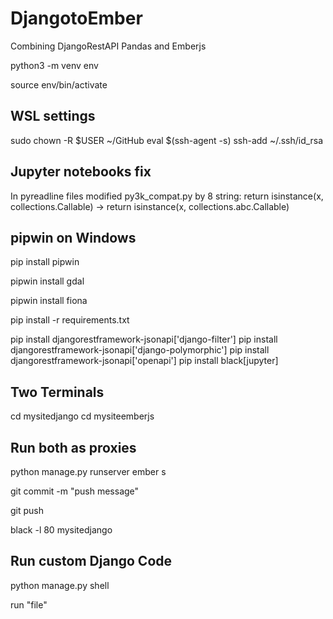 # DjangotoEmber

 Combining DjangoRestAPI Pandas and Emberjs

python3 -m venv env

source env/bin/activate

## WSL settings

sudo chown -R $USER ~/GitHub
eval $(ssh-agent -s)
ssh-add ~/.ssh/id_rsa

## Jupyter notebooks fix

In pyreadline files
modified py3k_compat.py by 8 string:
return isinstance(x, collections.Callable) -> return isinstance(x, collections.abc.Callable)

## pipwin on Windows

pip install pipwin

pipwin install gdal

pipwin install fiona

pip install -r requirements.txt

pip install djangorestframework-jsonapi['django-filter']
pip install djangorestframework-jsonapi['django-polymorphic']
pip install djangorestframework-jsonapi['openapi']
pip install black[jupyter]

## Two Terminals

cd mysitedjango
cd mysiteemberjs

## Run both as proxies

python manage.py runserver
ember s

git commit -m "push message"

git push

black -l 80 mysitedjango

## Run custom Django Code

python manage.py shell

run "file"
